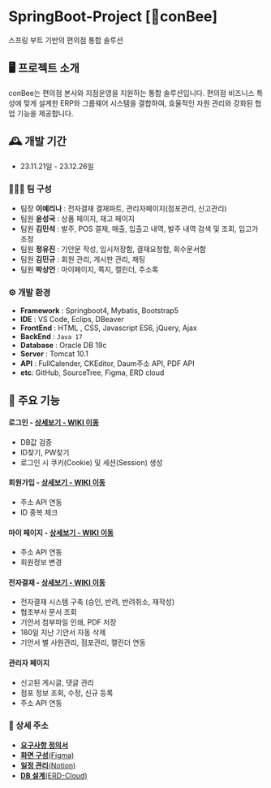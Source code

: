 # SpringBoot-Project [🍯conBee]
스프링 부트 기반의 편의점 통합 솔루션


## 🖥️ 프로젝트 소개
conBee는 편의점 본사와 지점운영을 지원하는 통합 솔루션입니다. 편의점 비즈니스 특성에 맞게 설계한 ERP와 그룹웨어 시스템을 결합하여, 효율적인 자원 관리와 강화된 협업 기능을 제공합니다.
<br>

## 🕰️ 개발 기간
* 23.11.21일 - 23.12.26일

### 🧑‍🤝‍🧑 팀 구성
 - 팀장 **이예리나** : 전자결재 결재파트, 관리자페이지(점포관리, 신고관리)
 - 팀원 **윤성국** : 상품 페이지, 재고 페이지
 - 팀원 **김민석** : 발주, POS 결제, 매출, 입출고 내역, 발주 내역 검색 및 조회, 입고가 조정
 - 팀원 **정유진** : 기안문 작성, 임시저장함, 결재요청함, 회수문서함
 - 팀원 **김민규** : 회원 관리, 게시판 관리, 채팅
 - 팀원 **박상언** : 마이페이지, 쪽지, 캘린더, 주소록


### ⚙️ 개발 환경
- **Framework** : Springboot4, Mybatis, Bootstrap5
- **IDE** : VS Code, Eclips, DBeaver
- **FrontEnd** : HTML , CSS, Javascript ES6, jQuery, Ajax
- **BackEnd** : `Java 17`
- **Database** : Oracle DB 19c
- **Server** : Tomcat 10.1
- **API** : FullCalender, CKEditor, Daum주소 API, PDF API
- **etc**: GitHub, SourceTree, Figma, ERD cloud

## 📌 주요 기능
#### 로그인 - <a href="" >상세보기 - WIKI 이동</a>
- DB값 검증
- ID찾기, PW찾기
- 로그인 시 쿠키(Cookie) 및 세션(Session) 생성
  
#### 회원가입 - <a href="" >상세보기 - WIKI 이동</a>
- 주소 API 연동
- ID 중복 체크
#### 마이 페이지 - <a href="" >상세보기 - WIKI 이동</a>
- 주소 API 연동
- 회원정보 변경

#### 전자결재 - <a href="" >상세보기 - WIKI 이동</a>
- 전자결재 시스템 구축 (승인, 반려, 반려취소, 재작성)
- 협조부서 문서 조회
- 기안서 첨부파일 인쇄, PDF 저장
- 180일 지난 기안서 자동 삭제
- 기안서 별 사원관리, 점포관리, 캘린더 연동

#### 관리자 페이지 
- 신고된 게시글, 댓글 관리
- 점포 정보 조회, 수정, 신규 등록
- 주소 API 연동


### 📌 상세 주소
* [**요구사항 정의서**](https://docs.google.com/spreadsheets/d/1hohRRCWC4EnTQadmIPCw3EvsyTfoN2p_GTsh0FoiENs/edit#gid=0)
* [**화면 구성**(Figma)](https://www.figma.com/file/SWpBQfmViq15xE256W5ts4/beeKeepers-(all)?type=design&node-id=219-8&mode=design&t=T5NrU3yY5bEGYP3s-0)
* [**일정 관리**(Notion)](https://www.notion.so/87ffc638435c4aedba504d94af9eb2f5?v=59d56e640ca049a68b60f72bdb98ea34)
* [**DB 설계**(ERD-Cloud)](https://www.erdcloud.com/d/wyJKMZTYS4pkfzWi7)